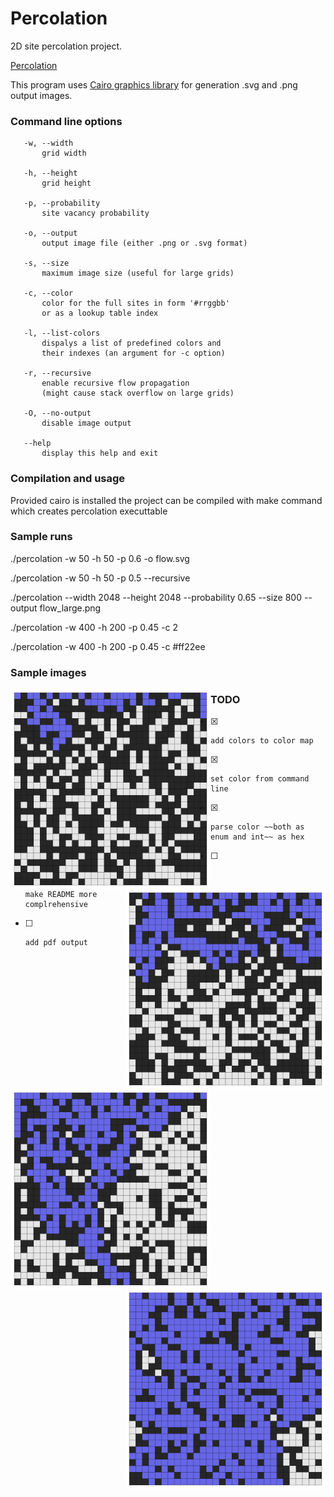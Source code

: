# Percolation
2D site percolation project.

[Percolation](https://en.wikipedia.org/wiki/Percolation_theory)

This program uses [Cairo graphics library](https://www.cairographics.org)
for generation .svg and .png output images.


### Command line options

       -w, --width                                   
           grid width                                
                                                     
       -h, --height                                  
           grid height                               
                                                     
       -p, --probability                             
           site vacancy probability                 
                                                     
       -o, --output                                  
           output image file (either .png or .svg format)     
                                                     
       -s, --size                                    
           maximum image size (useful for large grids)                      
                                                     
       -c, --color                                   
           color for the full sites in form '#rrggbb'
           or as a lookup table index                
                                                     
       -l, --list-colors                             
           dispalys a list of predefined colors and  
           their indexes (an argument for -c option) 
                                                     
       -r, --recursive                               
           enable recursive flow propagation 
           (might cause stack overflow on large grids)     
                                                     
       -O, --no-output                               
           disable image output                      
                                                     
       --help                                        
           display this help and exit                

### Compilation and usage

Provided cairo is installed the project can be compiled with make command
which creates percolation executtable


### Sample runs

./percolation -w 50 -h 50 -p 0.6 -o flow.svg

./percolation -w 50 -h 50 -p 0.5 --recursive

./percolation --width 2048 --height 2048 --probability 0.65 --size 800 --output flow_large.png

./percolation -w 400 -h 200 -p 0.45 -c 2

./percolation -w 400 -h 200 -p 0.45 -c #ff22ee


### Sample images

<a><img src="data/img_p40.png" align="left"  height="320" alt="p = 0.4" ></a>
<a><img src="data/img_p50.png" align="right" height="320" alt="p = 0.5" ></a>
<a><img src="data/img_p60.png" align="left"  height="320" alt="p = 0.6" ></a>
<a><img src="data/img_p70.png" align="right" height="320" alt="p = 0.7" ></a>


### TODO

* [x]     add colors to color map
* [x]     set color from command line
* [x]     parse color ~~both as enum and int~~ as hex
* [ ]     make README more complrehensive
* [ ]     add pdf output
